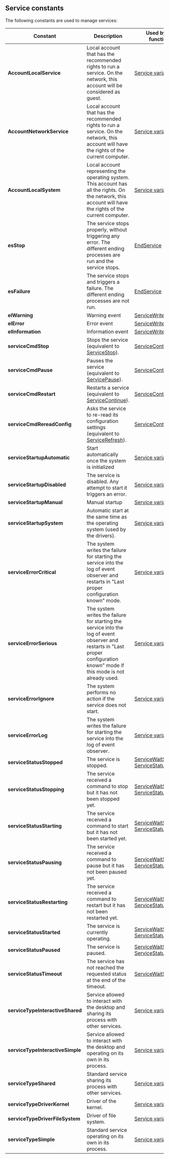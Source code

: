 
## Service constants
			



<a name="NOTE1"></a>
<a name="NOTE1_1"></a>
The following constants are used to manage services:

| Constant | Description | Used by the functions |
| --- | --- | --- |
| **AccountLocalService** | Local account that has the recommended rights to run a service. On the network, this account will be considered as guest. | [Service variable](../WDLang1/1000017118.md) |
| **AccountNetworkService** | Local account that has the recommended rights to run a service. On the network, this account will have the rights of the current computer. | [Service variable](../WDLang1/1000017118.md) |
| **AccountLocalSystem** | Local account representing the operating system. This account has all the rights. On the network, this account will have the rights of the current computer. | [Service variable](../WDLang1/1000017118.md) |
| **esStop** | The service stops properly, without triggering any error. The different ending processes are run and the service stops. | [EndService](../WDLang1/1000018711.md) |
| **esFailure** | The service stops and triggers a failure. The different ending processes are not run. | [EndService](../WDLang1/1000018711.md) |
| **elWarning** | Warning event | [ServiceWriteEventLog](../WDLang1/1000018807.md) |
| **elError** | Error event | [ServiceWriteEventLog](../WDLang1/1000018807.md) |
| **elInformation** | Information event | [ServiceWriteEventLog](../WDLang1/1000018807.md) |
| **serviceCmdStop** | Stops the service (equivalent to [ServiceStop](../WDLang1/1000017111.md)). | [ServiceControl](../WDLang1/1000017108.md) |
| **serviceCmdPause** | Pauses the service (equivalent to [ServicePause](../WDLang1/1000017109.md)). | [ServiceControl](../WDLang1/1000017108.md) |
| **serviceCmdRestart** | Restarts a service (equivalent to [ServiceContinue](../WDLang1/1000017105.md)). | [ServiceControl](../WDLang1/1000017108.md) |
| **serviceCmdRereadConfig** | Asks the service to re-read its configuration settings (equivalent to [ServiceRefresh](../WDLang1/1000017107.md)). | [ServiceControl](../WDLang1/1000017108.md) |
| **serviceStartupAutomatic** | Start automatically once the system is initialized | [Service variable](../WDLang1/1000017118.md) |
| **serviceStartupDisabled** | The service is disabled. Any attempt to start it triggers an error. | [Service variable](../WDLang1/1000017118.md) |
| **serviceStartupManual** | Manual startup | [Service variable](../WDLang1/1000017118.md) |
| **serviceStartupSystem** | Automatic start at the same time as the operating system (used by the drivers). | [Service variable](../WDLang1/1000017118.md) |
| **serviceErrorCritical** | The system writes the failure for starting the service into the log of event observer and restarts in "Last proper configuration known" mode. | [Service variable](../WDLang1/1000017118.md) |
| **serviceErrorSerious** | The system writes the failure for starting the service into the log of event observer and restarts in "Last proper configuration known" mode if this mode is not already used. | [Service variable](../WDLang1/1000017118.md) |
| **serviceErrorIgnore** | The system performs no action if the service does not start. | [Service variable](../WDLang1/1000017118.md) |
| **serviceErrorLog** | The system writes the failure for starting the service into the log of event observer. | [Service variable](../WDLang1/1000017118.md) |
| **serviceStatusStopped** | The service is stopped. | [ServiceWaitStatus](../WDLang1/1000017101.md), [ServiceStatus](../WDLang1/1000017102.md) |
| **serviceStatusStopping** | The service received a command to stop but it has not been stopped yet. | [ServiceWaitStatus](../WDLang1/1000017101.md), [ServiceStatus](../WDLang1/1000017102.md) |
| **serviceStatusStarting** | The service received a command to start but it has not been started yet. | [ServiceWaitStatus](../WDLang1/1000017101.md), [ServiceStatus](../WDLang1/1000017102.md) |
| **serviceStatusPausing** | The service received a command to pause but it has not been paused yet. | [ServiceWaitStatus](../WDLang1/1000017101.md), [ServiceStatus](../WDLang1/1000017102.md) |
| **serviceStatusRestarting** | The service received a command to restart but it has not been restarted yet. | [ServiceWaitStatus](../WDLang1/1000017101.md), [ServiceStatus](../WDLang1/1000017102.md) |
| **serviceStatusStarted** | The service is currently operating. | [ServiceWaitStatus](../WDLang1/1000017101.md), [ServiceStatus](../WDLang1/1000017102.md) |
| **serviceStatusPaused** | The service is paused. | [ServiceWaitStatus](../WDLang1/1000017101.md), [ServiceStatus](../WDLang1/1000017102.md) |
| **serviceStatusTimeout** | The service has not reached the requested status at the end of the timeout. | [ServiceWaitStatus](../WDLang1/1000017101.md) |
| **serviceTypeInteractiveShared** | Service allowed to interact with the desktop and sharing its process with other services. | [Service variable](../WDLang1/1000017118.md) |
| **serviceTypeInteractiveSimple** | Service allowed to interact with the desktop and operating on its own in its process. | [Service variable](../WDLang1/1000017118.md) |
| **serviceTypeShared** | Standard service sharing its process with other services. | [Service variable](../WDLang1/1000017118.md) |
| **serviceTypeDriverKernel** | Driver of the kernel. | [Service variable](../WDLang1/1000017118.md) |
| **serviceTypeDriverFileSystem** | Driver of file system. | [Service variable](../WDLang1/1000017118.md) |
| **serviceTypeSimple** | Standard service operating on its own in its process. | [Service variable](../WDLang1/1000017118.md) |





